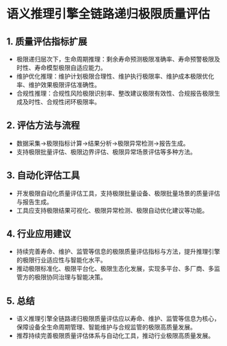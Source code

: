 # 语义推理引擎全链路递归极限质量评估

## 1. 质量评估指标扩展

- 极限递归层次下，生命周期推理：剩余寿命预测极限准确率、寿命预警极限及时性、寿命模型极限自适应能力。
- 维护优化推理：维护计划极限合理性、维护执行极限率、维护成本极限优化率、维护效果极限评估准确性。
- 合规性推理：合规性风险极限识别率、整改建议极限有效性、合规报告极限生成及时性、合规性闭环极限率。

## 2. 评估方法与流程

- 数据采集→极限指标计算→结果分析→极限异常检测→报告生成。
- 支持极限批量评估、极限边界评估、极限异常场景评估等多种方法。

## 3. 自动化评估工具

- 开发极限自动化质量评估工具，支持极限批量设备、极限批量场景的质量评估与报告生成。
- 工具应支持极限结果可视化、极限异常检测、极限自动优化建议等功能。

## 4. 行业应用建议

- 持续完善寿命、维护、监管等信息的极限质量评估指标与方法，提升推理引擎的极限行业适应性与智能化水平。
- 推动极限标准化、极限平台化、极限生态化发展，实现多平台、多厂商、多监管方的极限协同治理与智能决策。

## 5. 总结

- 语义推理引擎全链路递归极限质量评估应以寿命、维护、监管等信息为核心，保障设备全生命周期管理、智能维护与合规监管的极限高质量发展。
- 推荐持续完善极限质量评估体系与自动化工具，推动行业极限高质量发展。
